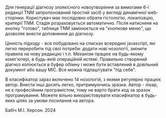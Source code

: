 Для генерації діагнозу злоякісного новоутворення за вимогами 6-ї редакції TNM запропонований простий засіб у вигляді динамічної web-сторінки.
Користувач має послідовно обрати гістологію, локалізацію, критерії TNM. Стадія розраховується автоматично. Після натисненя на кнопку "готово",
таблиця TNM замінюється на "кнопкове меню", що дозволяє внести доповнення до діагнозу.

Цінність підходу - все побудовано на списках всередині javascript, які легко переробити під свої потреби: додати нові нозології, змінити правила
на нову редакцію і т.п. Механізм працює на будь-якому комп'ютері, в будь-якій операційній истемі. Правильно створений діагноз копіюється в буфер
обімну і може бути вставлений в довільний документ або вашу МІС. Все можна підлаштувати "під себе".

В класифікатор зараз включено 14 нозологій, з якими регулярно працює автор. Внести інші досить легко, притримуючись зразка. Автор - лікар, не є
професійним програмістом, тому не варто брати код за зразок програмування. Можете вільно використовувати класифікатор в будь-яких цілях за умови
посилання на автора.

Бабіч М.І. Херсон. 2024
